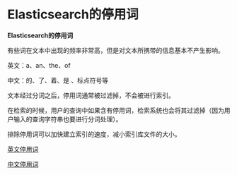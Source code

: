 # Elasticsearch的停用词

**Elasticsearch的停用词**

有些词在文本中出现的频率非常高，但是对文本所携带的信息基本不产生影响。

英文：a、an、the、of

中文：的、了、着、是 、标点符号等

文本经过分词之后，停用词通常被过滤掉，不会被进行索引。

在检索的时候，用户的查询中如果含有停用词，检索系统也会将其过滤掉（因为用户输入的查询字符串也要进行分词处理）。

排除停用词可以加快建立索引的速度，减小索引库文件的大小。

[英文停用词](http://www.ranks.nl/stopwords)

[中文停用词](http://www.ranks.nl/stopwords/chinese-stopwords)


